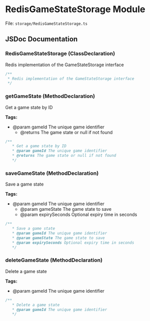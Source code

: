 # RedisGameStateStorage Module

File: `storage/RedisGameStateStorage.ts`

## JSDoc Documentation

### RedisGameStateStorage (ClassDeclaration)

Redis implementation of the GameStateStorage interface

```typescript
/**
 * Redis implementation of the GameStateStorage interface
 */
```

### getGameState (MethodDeclaration)

Get a game state by ID

**Tags:**

- @param gameId The unique game identifier
   * @returns The game state or null if not found

```typescript
/**
   * Get a game state by ID
   * @param gameId The unique game identifier
   * @returns The game state or null if not found
   */
```

### saveGameState (MethodDeclaration)

Save a game state

**Tags:**

- @param gameId The unique game identifier
   * @param gameState The game state to save
   * @param expirySeconds Optional expiry time in seconds

```typescript
/**
   * Save a game state
   * @param gameId The unique game identifier
   * @param gameState The game state to save
   * @param expirySeconds Optional expiry time in seconds
   */
```

### deleteGameState (MethodDeclaration)

Delete a game state

**Tags:**

- @param gameId The unique game identifier

```typescript
/**
   * Delete a game state
   * @param gameId The unique game identifier
   */
```

